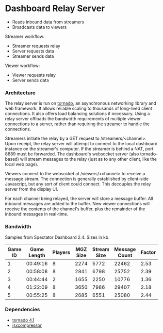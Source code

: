 # Dashboard Relay Server

- Reads inbound data from streamers
- Broadcasts data to viewers

Streamer workflow:
- Streamer requests relay
- Server requests data
- Streamer sends data

Viewer workflow:
- Viewer requests relay
- Server sends data

### Architecture
The relay server is run on [tornado](https://github.com/tornadoweb/tornado), an asynchronous networking library and web framework. It allows reliable scaling to thousands of long-lived client connections. It also offers load balancing solutions if necessary. Using a relay server offloads the bandwidth requirements of multiple viewer connections to a server, rather than requiring the streamer to handle the connections.

Streamers initiate the relay by a GET request to /streamers/\<channel\>. Upon receipt, the relay server will attempt to connect to the local dashboard instance on the streamer's computer. If the streamer is behind a NAT, port 8889 must be forwarded. The dashboard's websocket server (also tornado-based) will stream messages to the relay (just as to any other client, like the local web page).

Viewers connect to the websocket at /viewers/\<channel\> to receive a message stream. The connection is generally established by client-side Javascript, but any sort of client could connect. This decouples the relay server from the display UI.

For each channel being relayed, the server will store a message buffer. All inbound messages are added to the buffer. New viewer connections will receive the contents of the channel's buffer, plus the remainder of the inbound messages in real-time.

### Bandwidth

Samples from Spectator Dashboard 2.4. Sizes in kb.

Game ID | Game Length | Players | MGZ Size | Stream Size | Message Count | Factor
--------|-------------|---------|----------|-------------|---------------|-------
1 | 00:49:16 | 8 | 2274 | 5772 | 22462 | 2.53
2 | 00:58:08 | 8 | 2841 | 6798 | 25752 | 2.39
3 | 00:44:44 | 2 | 1655 | 2250 | 10776 | 1.36
4 | 01:22:09 | 8 | 3650 | 7986 | 29407 | 2.18
5 | 00:55:25 | 8 | 2685 | 6551 | 25080 | 2.44

### Dependencies
 - [tornado 4.1](https://github.com/tornadoweb/tornado)
 - [jsxcompressor](https://github.com/jsxgraph/jsxgraph/tree/master/JSXCompressor)
